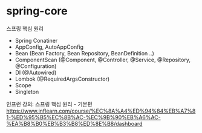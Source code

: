 # spring-core
스프링 핵심 원리

* Spring Conatiner
* AppConfig, AutoAppConfig
* Bean (Bean Factory, Bean Repository, BeanDefinition ..)
* ComponentScan (@Component, @Controller, @Service, @Repository, @Configuration)
* DI (@Autowired)
* Lombok (@RequiredArgsConstructor)
* Scope
* Singleton

인프런 강의: 스프링 핵심 원리 - 기본편
https://www.inflearn.com/course/%EC%8A%A4%ED%94%84%EB%A7%81-%ED%95%B5%EC%8B%AC-%EC%9B%90%EB%A6%AC-%EA%B8%B0%EB%B3%B8%ED%8E%B8/dashboard
